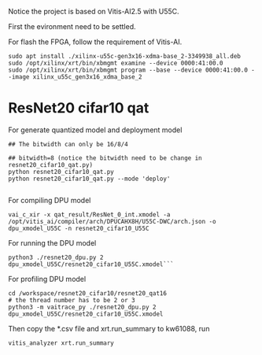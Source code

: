 Notice the project is based on Vitis-AI2.5 with U55C.

First the evironment need to be settled.

For flash the FPGA, follow the requirement of Vitis-AI.

```
sudo apt install ./xilinx-u55c-gen3x16-xdma-base_2-3349938_all.deb
sudo /opt/xilinx/xrt/bin/xbmgmt examine --device 0000:41:00.0
sudo /opt/xilinx/xrt/bin/xbmgmt program --base --device 0000:41:00.0 --image xilinx_u55c_gen3x16_xdma_base_2
```



# ResNet20 cifar10 qat


For generate quantized model and deployment model

```
## The bitwidth can only be 16/8/4

## bitwidth=8 (notice the bitwidth need to be change in resnet20_cifar10_qat.py)
python resnet20_cifar10_qat.py
python resnet20_cifar10_qat.py --mode 'deploy'


```

For compiling DPU model

```
vai_c_xir -x qat_result/ResNet_0_int.xmodel -a /opt/vitis_ai/compiler/arch/DPUCAHX8H/U55C-DWC/arch.json -o dpu_xmodel_U55C -n resnet20_cifar10_U55C
```


For running the DPU model 

```
python3 ./resnet20_dpu.py 2 dpu_xmodel_U55C/resnet20_cifar10_U55C.xmodel```
```


For profiling DPU model

```
cd /workspace/resnet20_cifar10/resnet20_qat16
# the thread number has to be 2 or 3
python3 -m vaitrace_py ./resnet20_dpu.py 2 dpu_xmodel_U55C/resnet20_cifar10_U55C.xmodel
```


Then copy the *.csv file and xrt.run_summary to kw61088, run

```
vitis_analyzer xrt.run_summary
```





